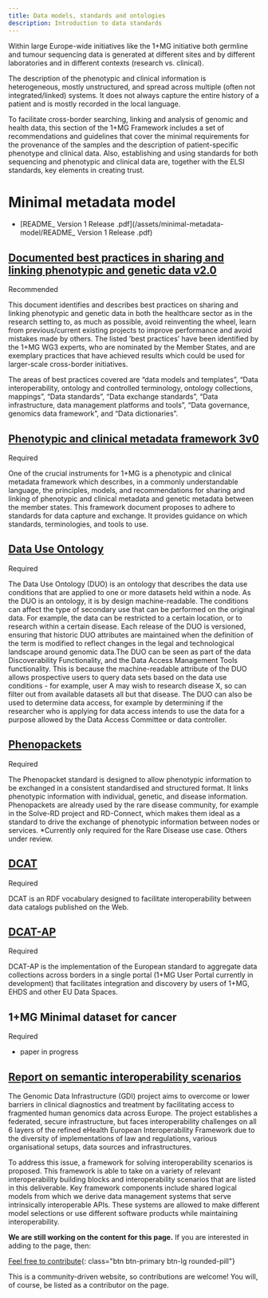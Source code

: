 ```yaml
---
title: Data models, standards and ontologies
description: Introduction to data standards
---
```


Within large Europe-wide initiatives like the 1+MG initiative both germline and tumour sequencing data is generated at different sites and by different laboratories and in different contexts (research vs. clinical).

The description of the phenotypic and clinical information is heterogeneous, mostly unstructured, and spread across multiple (often not integrated/linked) systems. It does not always capture the entire history of a patient and is mostly recorded in the local language.

To facilitate cross-border searching, linking and analysis of genomic and health data, this section of the 1+MG Framework includes a set of recommendations and guidelines that cover the minimal requirements for the provenance of the samples and the description of patient-specific phenotype and clinical data. Also, establishing and using standards for both sequencing and phenotypic and clinical data are, together with the ELSI standards, key elements in creating trust.

# Minimal metadata model

* [README_ Version 1 Release .pdf](/assets/minimal-metadata-model/README_ Version 1 Release .pdf)

## [Documented best practices in sharing and linking phenotypic and genetic data v2.0](https://zenodo.org/record/7342855) 
<span class="badge badge-dark">Recommended<i class="fa-solid fa-thumbs-up"></i></span>

This document identifies and describes best practices on sharing and linking phenotypic and genetic data in both the healthcare sector as in the research setting to, as much as possible, avoid reinventing the wheel, learn from previous/current existing projects to improve performance and avoid mistakes made by others. The listed ’best practices’ have been identified by the 1+MG WG3 experts, who are nominated by the Member States, and are exemplary practices that have achieved results which could be used for larger-scale cross-border initiatives.

The areas of best practices covered are “data models and templates”, “Data interoperability, ontology and controlled terminology, ontology collections, mappings”, “Data standards”, “Data exchange standards”, “Data infrastructure, data management platforms and tools”, “Data governance, genomics data framework”, and “Data dictionaries”.

## [Phenotypic and clinical metadata framework 3v0](https://zenodo.org/records/10058688) 
<span class="badge badge-warning">Required<i class="fa-sharp fa-regular fa-star"></i></span>

One of the crucial instruments for 1+MG is a phenotypic and clinical metadata framework which describes, in a commonly understandable language, the principles, models, and recommendations for sharing and linking of phenotypic and clinical metadata and genetic metadata between the member states.  This framework document proposes to adhere to standards for data capture and exchange.  It provides guidance on which standards, terminologies, and tools to use.  

## [Data Use Ontology](https://www.ga4gh.org/product/data-use-ontology-duo/) 
<span class="badge badge-warning">Required<i class="fa-sharp fa-regular fa-star"></i></span>

The Data Use Ontology (DUO) is an ontology that describes the data use conditions that are applied to one or more datasets held within a node. As the DUO is an ontology, it is by design machine-readable. The conditions can affect the type of secondary use that can be performed on the original data. For example, the data can be restricted to a certain location, or to research within a certain disease. Each release of the DUO is versioned, ensuring that historic DUO attributes are maintained when the definition of the term is modified to reflect changes in the legal and technological landscape around genomic data.The DUO can be seen as part of the data Discoverability Functionality, and the Data Access Management Tools functionality. This is because the machine-readable attribute of the DUO allows prospective users to query data sets based on the data use conditions - for example, user A may wish to research disease X, so can filter out from available datasets all but that disease. The DUO can also be used to determine data access, for example by determining if the researcher who is applying for data access intends to use the data for a purpose allowed by the Data Access Committee or data controller.

## [Phenopackets](https://www.ga4gh.org/product/phenopackets/) 
<span class="badge badge-warning">Required<i class="fa-sharp fa-regular fa-star"></i></span>

The Phenopacket standard is designed to allow phenotypic information to be exchanged in a consistent standardised and structured format. It links phenotypic information with individual, genetic, and disease information. Phenopackets are already used by the rare disease community, for example in the Solve-RD project and RD-Connect, which makes them ideal as a standard to drive the exchange of phenotypic information between nodes or services.
*Currently only required for the Rare Disease use case.  Others under review.

## [DCAT](https://www.w3.org/TR/vocab-dcat-3/) 
<span class="badge badge-warning">Required<i class="fa-sharp fa-regular fa-star"></i></span>

DCAT is an RDF vocabulary designed to facilitate interoperability between data catalogs published on the Web.

## [DCAT-AP](https://joinup.ec.europa.eu/collection/semantic-interoperability-community-semic/solution/dcat-application-profile-data-portals-europe/release/11) 
<span class="badge badge-warning">Required<i class="fa-sharp fa-regular fa-star"></i></span>

DCAT-AP is the implementation of the European standard to aggregate data collections across borders in a single portal (1+MG User Portal currently in development) that facilitates integration and discovery by users of 1+MG, EHDS and other EU Data Spaces.



## 1+MG Minimal dataset for cancer 
<span class="badge badge-warning">Required<i class="fa-sharp fa-regular fa-star"></i></span> 

* paper in progress

## [Report on semantic interoperability scenarios](https://zenodo.org/records/11550316)

The Genomic Data Infrastructure (GDI) project aims to overcome or lower barriers in clinical diagnostics and treatment by facilitating access to fragmented human genomics data across Europe. The project establishes a federated, secure infrastructure, but faces interoperability challenges on all 6 layers of the refined eHealth European Interoperability Framework due to the diversity of implementations of law and regulations, various organisational setups, data sources and infrastructures.  

To address this issue, a framework for solving interoperability scenarios is proposed. This framework is able to take on a variety of relevant interoperability building blocks and interoperability scenarios that are listed in this deliverable. Key framework components include shared logical models from which we derive data management systems that serve intrinsically interoperable APIs. These systems are allowed to make different model selections or use different software products while maintaining interoperability.




**We are still working on the content for this page.** If you are interested in adding to the page, then:

[Feel free to contribute](how_to_contribute){: class="btn btn-primary btn-lg rounded-pill"}

This is a community-driven website, so contributions are welcome! You will, of course, be listed as a contributor on the page.
